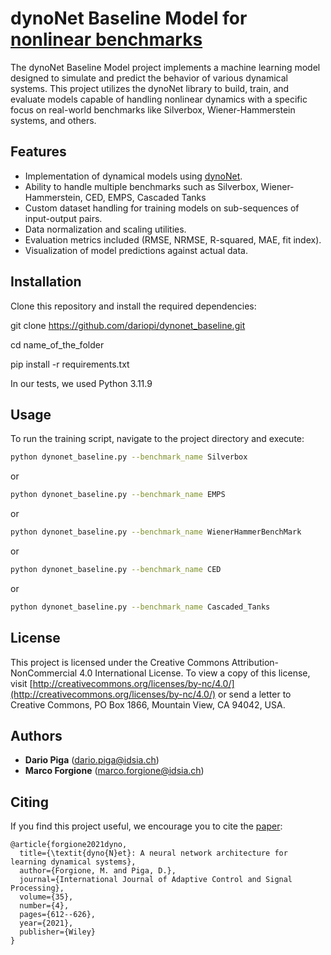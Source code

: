 # dynoNet Baseline Model for [nonlinear benchmarks](https://www.nonlinearbenchmark.org/)

The dynoNet Baseline Model project implements a machine learning model designed to simulate and predict the behavior of various dynamical systems. This project utilizes the dynoNet library to build, train, and evaluate models capable of handling nonlinear dynamics with a specific focus on real-world benchmarks like Silverbox, Wiener-Hammerstein systems, and others.

## Features

- Implementation of dynamical models using [dynoNet](https://github.com/forgi86/dynonet).
- Ability to handle multiple benchmarks such as Silverbox, Wiener-Hammerstein, CED, EMPS, Cascaded Tanks
- Custom dataset handling for training models on sub-sequences of input-output pairs.
- Data normalization and scaling utilities.
- Evaluation metrics included (RMSE, NRMSE, R-squared, MAE, fit index).
- Visualization of model predictions against actual data.

## Installation

Clone this repository and install the required dependencies:

git clone https://github.com/dariopi/dynonet_baseline.git

cd name_of_the_folder

pip install -r requirements.txt

In our tests, we used Python 3.11.9

## Usage

To run the training script, navigate to the project directory and execute:

```bash
python dynonet_baseline.py --benchmark_name Silverbox
```
or 

```bash
python dynonet_baseline.py --benchmark_name EMPS
```
or

```bash
python dynonet_baseline.py --benchmark_name WienerHammerBenchMark
```

or

```bash
python dynonet_baseline.py --benchmark_name CED
```
or

```bash
python dynonet_baseline.py --benchmark_name Cascaded_Tanks
```

## License

This project is licensed under the Creative Commons Attribution-NonCommercial 4.0 International License. To view a copy of this license, visit [http://creativecommons.org/licenses/by-nc/4.0/](http://creativecommons.org/licenses/by-nc/4.0/) or send a letter to Creative Commons, PO Box 1866, Mountain View, CA 94042, USA.

## Authors

- **Dario Piga** (dario.piga@idsia.ch)
- **Marco Forgione** (marco.forgione@idsia.ch)

## Citing

If you find this project useful, we encourage you to cite the [paper](https://onlinelibrary.wiley.com/doi/abs/10.1002/acs.3216):


```
@article{forgione2021dyno,
  title={\textit{dyno{N}et}: A neural network architecture for learning dynamical systems},
  author={Forgione, M. and Piga, D.},
  journal={International Journal of Adaptive Control and Signal Processing},
  volume={35},
  number={4},
  pages={612--626},
  year={2021},
  publisher={Wiley}
}
```


